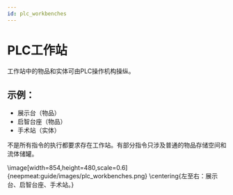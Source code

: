 ```yaml
---
id: plc_workbenches
---
```

# PLC工作站

工作站中的物品和实体可由PLC操作机构操纵。

## 示例：

- 展示台（物品）
- 启智台座（物品）
- 手术站（实体）

不是所有指令的执行都要求存在工作站。有部分指令只涉及普通的物品存储空间和流体储罐。

\image[width=854,height=480,scale=0.6]{neepmeat:guide/images/plc_workbenches.png}
\centering{左至右：展示台、启智台座、手术站。}